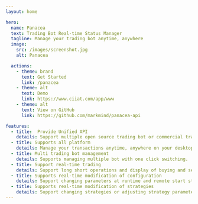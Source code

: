 ```yaml
---
layout: home

hero:
  name: Panacea
  text: Trading Bot Real-time Status Manager
  tagline: Manage your trading bot anytime, anywhere
  image:
    src: /images/screenshot.jpg
    alt: Panacea        

  actions:
    - theme: brand
      text: Get Started
      link: /panacea
    - theme: alt
      text: Demo
      link: https://www.ciiat.com/app/www
    - theme: alt
      text: View on GitHub
      link: https://github.com/markmind/panacea-api

features:
  - title:  Provide Unified API
    details: Support multiple open source trading bot or commercial trading bots.
  - title: Supports all platform
    details: Manage your transactions anytime, anywhere on your desktop or mobile device.
  - title: Multi trading bot management
    details: Supports managing multiple bot with one click switching.
  - title: Support real-time trading
    details: Support long short operations and display of buying and selling points。
  - title: Supports real-time modification of configuration
    details: Support changing parameters at runtime and remote start stop to apply parameters
  - title: Supports real-time modification of strategies
    details: Support changing strategies or adjusting strategy parameters at runtime, and support remote  start stop to use new strategy.
---
```

